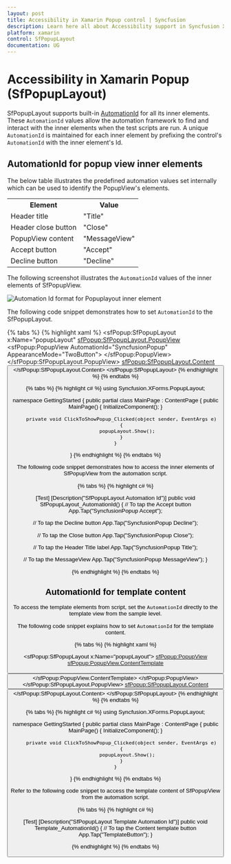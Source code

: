 ```yaml
---
layout: post
title: Accessibility in Xamarin Popup control | Syncfusion
description: Learn here all about Accessibility support in Syncfusion Xamarin Popup (SfPopupLayout) control and more.
platform: xamarin
control: SfPopupLayout
documentation: UG
---
```


# Accessibility in Xamarin Popup (SfPopupLayout)

SfPopupLayout supports built-in [AutomationId](https://learn.microsoft.com/en-gb/dotnet/api/xamarin.forms.element.automationid?view=xamarin-forms) for all its inner elements. These `AutomationId` values allow the automation framework to find and interact with the inner elements when the test scripts are run. A unique `AutomationId` is maintained for each inner element by prefixing the control's `AutomationId` with the inner element's Id.

## AutomationId for popup view inner elements

The below table illustrates the predefined automation values set internally which can be used to identify the PopupView's elements.

<table>
<tr>
<th>Element</th>
<th>Value</th>
</tr>
<tr>
<td>Header title</td>
<td>"Title"</td>
</tr>
<tr>
<td>Header close button</td>
<td>"Close"</td>
</tr>
<tr>
<td>PopupView content</td>
<td>"MessageView"</td>
</tr>
<tr>
<td>Accept button</td>
<td>"Accept"</td>
</tr>
<tr>
<td>Decline button</td>
<td>"Decline"</td>
</tr>
</table>

The following screenshot illustrates the `AutomationId` values of the inner elements of SfPopupView.

![Automation Id format for Popuplayout inner element](PopupLayout_images/AutomationId_Popup.png)

The following code snippet demonstrates how to set `AutomationId` to the SfPopupLayout.

{% tabs %}
{% highlight xaml %}
<ContentPage xmlns="http://xamarin.com/schemas/2014/forms"
             xmlns:x="http://schemas.microsoft.com/winfx/2009/xaml"
             xmlns:local="clr-namespace:GettingStarted"
             x:Class="GettingStarted.MainPage" 
             Padding="0,40,0,0"
             xmlns:sfPopup="clr-namespace:Syncfusion.XForms.PopupLayout;assembly=Syncfusion.SfPopupLayout.XForms">
<sfPopup:SfPopupLayout x:Name="popupLayout"
<sfPopup:SfPopupLayout.PopupView>
                    <sfPopup:PopupView AutomationId="SyncfusionPopup" AppearanceMode="TwoButton">
                    </sfPopup:PopupView>
</sfPopup:SfPopupLayout.PopupView>
   <sfPopup:SfPopupLayout.Content>
     <StackLayout x:Name="mainLayout">
       <Button x:Name="clickToShowPopup" Text="Click To Show Popup" 
               VerticalOptions="Start" HorizontalOptions="FillAndExpand"
                Clicked="ClickToShowPopup_Clicked"/>
     </StackLayout>
    </sfPopup:SfPopupLayout.Content>
  </sfPopup:SfPopupLayout>
  </ContentPage>
{% endhighlight %}
{% endtabs %}

{% tabs %}
{% highlight c# %}
using Syncfusion.XForms.PopupLayout;

namespace GettingStarted
{
    public partial class MainPage : ContentPage
    {
        public MainPage()
        {
            InitializeComponent();
        }

        private void ClickToShowPopup_Clicked(object sender, EventArgs e)
        {
            popupLayout.Show();
        }
    }
}
{% endhighlight %}
{% endtabs %}

The following code snippet demonstrates how to access the inner elements of SfPopupView from the automation script.

{% tabs %}
{% highlight c# %}

[Test]
[Description("SfPopupLayout Automation Id")]
public void SfPopupLayout_AutomationId()
{
   // To tap the Accept button
   App.Tap("SyncfusionPopup Accept");

   // To tap the Decline button
   App.Tap("SyncfusionPopup Decline");

   // To tap the Close button
   App.Tap("SyncfusionPopup Close");

   // To tap the Header Title label
   App.Tap("SyncfusionPopup Title");

   // To tap the MessageView
   App.Tap("SyncfusionPopup MessageView");
}

{% endhighlight %}
{% endtabs %}


## AutomationId for template content 

To access the template elements from script, set the `AutomationId` directly to the template view from the sample level.

The following code snippet explains how to set `AutomationId` for the template content.

{% tabs %}
{% highlight xaml %}

<ContentPage xmlns="http://xamarin.com/schemas/2014/forms"
             xmlns:x="http://schemas.microsoft.com/winfx/2009/xaml"
             xmlns:local="clr-namespace:GettingStarted"
             x:Class="GettingStarted.MainPage" 
             Padding="0,40,0,0"
             xmlns:sfPopup="clr-namespace:Syncfusion.XForms.PopupLayout;assembly=Syncfusion.SfPopupLayout.XForms">
<sfPopup:SfPopupLayout x:Name="popupLayout">
<sfPopup:PopupView>
            <sfPopup:PopupView.ContentTemplate>
                <DataTemplate>
                    <Button Text="This is SfPopupLayout" BackgroundColor="SkyBlue"
                           AutomationId="TemplateButton"/>
                </DataTemplate>
            </sfPopup:PopupView.ContentTemplate>
        </sfPopup:PopupView>
    </sfPopup:SfPopupLayout.PopupView>
   <sfPopup:SfPopupLayout.Content>
     <StackLayout x:Name="mainLayout">
       <Button x:Name="clickToShowPopup" Text="Click To Show Popup" 
               VerticalOptions="Start" HorizontalOptions="FillAndExpand"
                Clicked="ClickToShowPopup_Clicked"/>
     </StackLayout>
    </sfPopup:SfPopupLayout.Content>
  </sfPopup:SfPopupLayout>
  </ContentPage>
{% endhighlight %}
{% endtabs %}

{% tabs %}
{% highlight c# %}
using Syncfusion.XForms.PopupLayout;

namespace GettingStarted
{
    public partial class MainPage : ContentPage
    {
        public MainPage()
        {
            InitializeComponent();
        }

        private void ClickToShowPopup_Clicked(object sender, EventArgs e)
        {
            popupLayout.Show();
        }
    }
}
{% endhighlight %}
{% endtabs %}

Refer to the following code snippet to access the template content of SfPopupView from the automation script.

{% tabs %}
{% highlight c# %}

[Test]
[Description("SfPopupLayout Template Automation Id")]
public void Template_AutomationId()
{
   // To tap the Content template button
   App.Tap("TemplateButton");
}

{% endhighlight %}
{% endtabs %}
